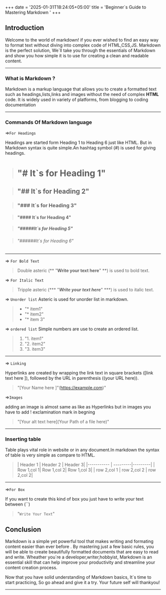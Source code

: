 +++
date = '2025-01-31T18:24:05+05:00'
title = 'Beginner`s Guide to Mastering Markdown '
+++



## Introduction
Welcome to the world of markdown! if you ever wished to find an easy way to format text without diving
into complex code of HTML,CSS,JS. Markdown is the perfect solution, We`ll take you through the essentials of Markdown and show you how simple
it is to use for creating a clean and readable content.

---

### What is Markdown ?
Markdown is a markup language that allows you to create a formatted text such as headings,lists,links and images
without the need of complex **HTML** code. It is widely used in variety of platforms, from blogging to coding documentation

---

### Commands Of Markdown language
=>`For Headings`

Headings are started form Heading 1 to Heading 6 just like HTML.
But in Markdown syntax is quite simple.An hashtag symbol (#) is used for giving headings.
> # "# It`s for Heading 1"

> ## "## It`s for Heading 2"

> ### "### It`s for Heading 3"

> #### "#### It`s for Heading 4"

> ##### "#####It`s for Heading 5"

> ###### "######It`s for Heading 6"
---

=> `For Bold Text`
> Double asteric (** "**Write your text here**" **) is used to bold text.

=> `For Italic Text`
> Tripple asteric (*** "***Write your text here***" ***) is used to italic text.

=> `Unorder list`
Asteric is used for unorder list in markdown.
> * "* item1"
> * "* item2"
> * "* item 3"

=> `ordered list`
Simple numbers are use to create an ordered list.
> 1. "1. item1"
> 2. "2. item2"
> 3. "3. item3"

---

=> `Linking`

Hyperlinks are created by wrapping the link text in square brackets ([link text here ]), followed
by the URL in parenthesis ((your URL here)).
> "[Your Name here ]"(https://example.com)"

=>`Images`

adding an image is almost same as like as Hyperlinks but in images
you have to add ! exclamination mark in begning

> "[Your alt text here](Your Path of a file here)"

---

### Inserting table
Table plays vital role in website or in any document.In markdown the syntax of table is very simple as
compare to HTML.
> | Header 1 | Header 2 | Header 3|
|----------- | ---------|---------|
| Row 1,col 1| Row 1,col 2| Row 1,col 3|
| row 2,col 1 | row 2,col 2 | row 2,col 2|

---
=>`For Box`

If you want to create this kind of box you just have to write your text
between (``)

> "`Write Your Text`"

## Conclusion

Markdown is a simple yet powerful tool that makes writing and formating content easier than ever before .
By mastering just a few basic rules, you will be able to create beautifully formatted documents that are
easy to read and write. Wheather you`re a developer,writer,hobbyist, Markdown is an essential skill that can help
improve your productivity and streamline your content creation process.

Now that you have solid understanding of Markdown basics, It`s time to start practicing, So go ahead and
give it a try. Your future self will thankyou!

---

